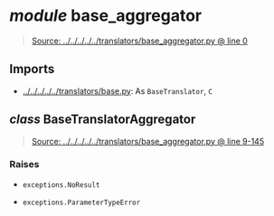 # *module* **base_aggregator**

> [Source: ../../../../../translators/base_aggregator.py @ line 0](../../../../../translators/base_aggregator.py#L0)

## Imports

- [../../../../../translators/base.py](../../../../../translators/base.py): As `BaseTranslator`, `C`

## *class* **BaseTranslatorAggregator**

> [Source: ../../../../../translators/base_aggregator.py @ line 9-145](../../../../../translators/base_aggregator.py#L9-L145)

### Raises

- `exceptions.NoResult`

- `exceptions.ParameterTypeError`
